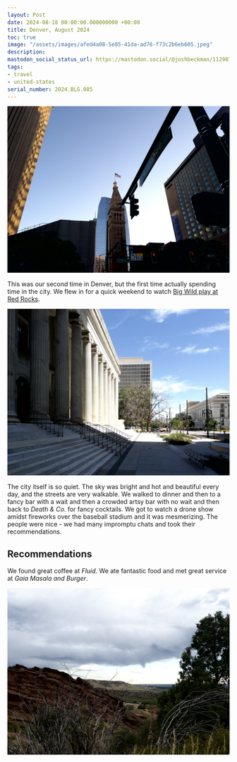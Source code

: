 ```yaml
---
layout: Post
date: 2024-08-18 00:00:00.000000000 +00:00
title: Denver, August 2024
toc: true
image: "/assets/images/afed4a08-5e85-41da-ad76-f73c2b6eb605.jpeg"
description:
mastodon_social_status_url: https://mastodon.social/@joshbeckman/112987115353881591
tags:
- travel
- united-states
serial_number: 2024.BLG.085
---
```

![IMG_3487](/assets/images/afed4a08-5e85-41da-ad76-f73c2b6eb605.jpeg)

This was our second time in Denver, but the first time actually spending time in the city. We flew in for a quick weekend to watch [Big Wild play at Red Rocks](/blog/attending/big-wild-at-red-rocks).

![IMG_3499](/assets/images/7a0ddca3-a9b5-442b-aac9-704aaab73bea.jpeg)

The city itself is so quiet. The sky was bright and hot and beautiful every day, and the streets are very walkable. We walked to dinner and then to a fancy bar with a wait and then a crowded artsy bar with no wait and then back to _Death & Co._ for fancy cocktails. We got to watch a drone show amidst fireworks over the baseball stadium and it was mesmerizing. The people were nice - we had many impromptu chats and took their recommendations.

## Recommendations

We found great coffee at _Fluid_. We ate fantastic food and met great service at _Gaia Masala and Burger_.

![IMG_3501](/assets/images/9562fd0e-c926-4760-a9cf-f076f575da5c.jpeg)

